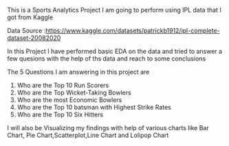 This is a Sports Analytics Project I am going to perform using IPL data that I got from Kaggle

Data Source :https://www.kaggle.com/datasets/patrickb1912/ipl-complete-dataset-20082020

In this Project I have performed basic EDA on the data and tried to answer a few quesions with the help of ths data and reach to some conclusions

The 5 Questions I am answering in this project are

1. Who are the Top 10 Run Scorers
2. Who are the Top Wicket-Taking Bowlers
3. Who are the most Economic Bowlers
4. Who are the Top 10 batsman with Highest Strike Rates
5. Who are the Top 10 Six Hitters


I will also be Visualizing my findings with help of various charts like Bar Chart, Pie Chart,Scatterplot,Line Chart and Lolipop Chart
